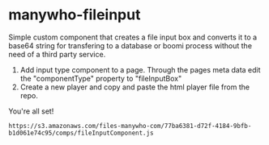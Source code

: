 # manywho-fileinput
Simple custom component that creates a file input box and converts it to a base64 string for transfering to a database or boomi process without the need of a third party service. 

1. Add input type component to a page. Through the pages meta data edit the "componentType" property to "fileInputBox"
2. Create a new player and copy and paste the html player file from the repo.

You're all set!


```
https://s3.amazonaws.com/files-manywho-com/77ba6381-d72f-4184-9bfb-b1d061e74c95/comps/fileInputComponent.js
```